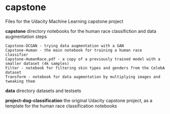# capstone
Files for the Udacity Machine Learning capstone project

__capstone__ directory
notebooks for the human race classifiction and data augmentation steps

    Capstone-DCGAN - trying data augmentation with a GAN
    Capstone-Human - the main notebook for training a human race classifier
    Capstone-HumanRace.pdf - a copy of a previously trained model with a smaller dataset (4k samples)
    Filter - notebook for filtering skin types and genders from the CelebA dataset
    Transform - notebook for data augmentation by multiplying images and tweaking them

   __data__ directory datasets and testsets

__project-dog-classification__
the original Udacity capstone project, as a template for the human race classification notebooks
